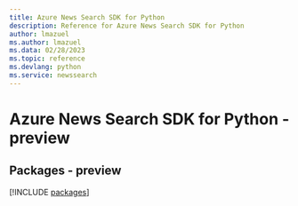 ```yaml
---
title: Azure News Search SDK for Python
description: Reference for Azure News Search SDK for Python
author: lmazuel
ms.author: lmazuel
ms.data: 02/28/2023
ms.topic: reference
ms.devlang: python
ms.service: newssearch
---
```

# Azure News Search SDK for Python - preview
## Packages - preview
[!INCLUDE [packages](news-search-index.md)]